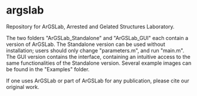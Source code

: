 # argslab
Repository for ArGSLab, Arrested and Gelated Structures Laboratory.

The two folders "ArGSLab_Standalone" and "ArGSLab_GUI" each contain a version of ArGSLab. The Standalone version can be used without installation; users should only change "parameters.m", and run "main.m". The GUI version contains the interface, containing an intuitive access to the same functionalities of the Standalone version. Several example images can be found in the "Examples" folder.

If one uses ArGSLab or part of ArGSLab for any publication, please cite our original work.
